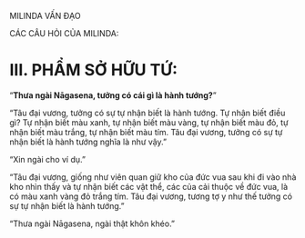 MILINDA VẤN ĐẠO

CÁC CÂU HỎI CỦA MILINDA:

# III. PHẨM SỞ HỮU TỨ:

“**Thưa ngài Nāgasena, tưởng có cái gì là hành tướng?**”

“Tâu đại vương, tưởng có sự tự nhận biết là hành tướng. Tự nhận biết điều gì? Tự nhận biết màu xanh, tự nhận biết màu vàng, tự nhận biết màu đỏ, tự nhận biết màu trắng, tự nhận biết màu tím. Tâu đại vương, tưởng có sự tự nhận biết là hành tướng nghĩa là như vậy.”

“Xin ngài cho ví dụ.”

“Tâu đại vương, giống như viên quan giữ kho của đức vua sau khi đi vào nhà kho nhìn thấy và tự nhận biết các vật thể, các của cải thuộc về đức vua, là có màu xanh vàng đỏ trắng tím. Tâu đại vương, tương tợ y như thế tưởng có sự tự nhận biết là hành tướng.”

“Thưa ngài Nāgasena, ngài thật khôn khéo.”
